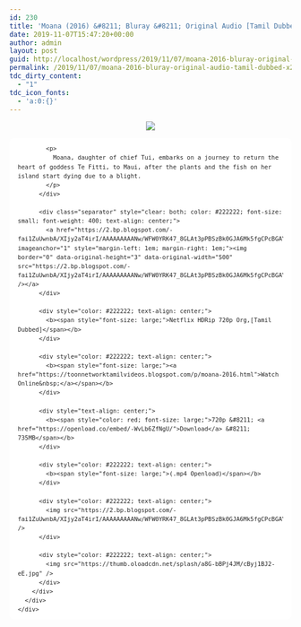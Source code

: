 ```yaml
---
id: 230
title: 'Moana (2016) &#8211; Bluray &#8211; Original Audio [Tamil Dubbed] &#8211; x264 &#8211; [720p &#8211; 700MB/480p &#8211; 300MB]'
date: 2019-11-07T15:47:20+00:00
author: admin
layout: post
guid: http://localhost/wordpress/2019/11/07/moana-2016-bluray-original-audio-tamil-dubbed-x264-720p-700mb-480p-300mb/
permalink: /2019/11/07/moana-2016-bluray-original-audio-tamil-dubbed-x264-720p-700mb-480p-300mb/
tdc_dirty_content:
  - "1"
tdc_icon_fonts:
  - 'a:0:{}'
---
```

<div dir="ltr" style="text-align: left;" trbidi="on">
  <div class="separator" style="clear: both; text-align: center;">
    <a href="https://3.bp.blogspot.com/-tp1jNUGCWYg/XJiujQEfDmI/AAAAAAAAATg/3m5-GTnLiso72WvauMc1s3actWHWZPqtgCEwYBhgL/s1600/r_moana_header_poststreet_mobile_bd574a31.jpeg" imageanchor="1" style="margin-left: 1em; margin-right: 1em;"><img border="0" data-original-height="480" data-original-width="640" src="https://3.bp.blogspot.com/-tp1jNUGCWYg/XJiujQEfDmI/AAAAAAAAATg/3m5-GTnLiso72WvauMc1s3actWHWZPqtgCEwYBhgL/s1600/r_moana_header_poststreet_mobile_bd574a31.jpeg" /></a>
  </div></p> 
  
  <div class="mod" data-hveid="CBAQAg" data-md="30" data-ved="2ahUKEwizwZW9jp3hAhUUEnIKHV8SAbgQ6-0CMCx6BAgQEAI" lang="en-IN" style="-webkit-text-stroke-width: 0px; background-color: white; clear: none; color: #222222; font-family: arial, sans-serif; font-size: small; font-style: normal; font-variant-caps: normal; font-variant-ligatures: normal; font-weight: 400; letter-spacing: normal; line-height: 1.54; orphans: 2; padding-left: 15px; padding-right: 15px; text-align: left; text-decoration-color: initial; text-decoration-style: initial; text-indent: 0px; text-transform: none; white-space: normal; widows: 2; word-spacing: 0px;">
  </div>
  
  <div class="mod" data-attrid="kc:/film/film:initial theatrical regional release date" data-hveid="CBAQAw" data-md="1001" data-ved="2ahUKEwizwZW9jp3hAhUUEnIKHV8SAbgQkCkwLXoECBAQAw" lang="en-IN" style="-webkit-text-stroke-width: 0px; background-color: white; clear: none; color: #222222; font-family: arial, sans-serif; font-size: small; font-style: normal; font-variant-caps: normal; font-variant-ligatures: normal; font-weight: 400; letter-spacing: normal; line-height: 1.54; orphans: 2; padding-left: 15px; padding-right: 15px; text-align: left; text-decoration-color: initial; text-decoration-style: initial; text-indent: 0px; text-transform: none; white-space: normal; widows: 2; word-spacing: 0px;">
    <div class="Z1hOCe">
    </div>
  </div>
  
  <div class="mod" data-hveid="CBAQAA" data-md="50" data-ved="2ahUKEwizwZW9jp3hAhUUEnIKHV8SAbgQkCkwK3oECBAQAA" lang="en-IN" style="-webkit-text-stroke-width: 0px; background-color: white; border-radius: 8px; clear: none; font-family: arial, sans-serif; font-style: normal; font-variant-caps: normal; font-variant-ligatures: normal; letter-spacing: normal; line-height: 1.54; orphans: 2; padding-left: 15px; padding-right: 15px; padding-top: 0px; text-align: left; text-decoration-color: initial; text-decoration-style: initial; text-indent: 0px; text-transform: none; white-space: normal; widows: 2; word-spacing: 0px;">
    <div class="PZPZlf hb8SAc kno-fb-ctx" data-attrid="description" data-hveid="CBAQAQ" data-ved="2ahUKEwizwZW9jp3hAhUUEnIKHV8SAbgQziAoADAregQIEBAB" style="margin: 13px 0px; overflow: hidden;">
      <div class="r-i5Hwnh__boVY" jsl="$t t-oF0h478wPRI;$x 0;">
        <div class="kno-rdesc r-i6Y6joknLWuM" data-rtid="i6Y6joknLWuM" jsaction="sngtp:r.Eddvt4h-GI8;tp_btn:r.Eddvt4h-GI8" jsl="$t t-JgTEvN6zUII;$x 0;">
          <div style="color: #222222; font-size: small; font-weight: 400;">
            <h3 class="bNg8Rb" style="clip: rect(1px, 1px, 1px, 1px); font-size: medium; font-weight: normal; height: 1px; margin: 0px; overflow: hidden; padding: 0px; position: absolute; white-space: nowrap; width: 1px; z-index: -1000;">
              Description
            </h3>
            
            <p>
              Moana, daughter of chief Tui, embarks on a journey to return the heart of goddess Te Fitti, to Maui, after the plants and the fish on her island start dying due to a blight.
            </p>
          </div>
          
          <div class="separator" style="clear: both; color: #222222; font-size: small; font-weight: 400; text-align: center;">
            <a href="https://2.bp.blogspot.com/-fai1ZuUwnbA/XIjy2aT4irI/AAAAAAAAANw/WFW0YRK47_8GLAt3pPBSzBk0GJA6Mk5fgCPcBGAYYCw/s1600/torrborder.gif" imageanchor="1" style="margin-left: 1em; margin-right: 1em;"><img border="0" data-original-height="3" data-original-width="500" src="https://2.bp.blogspot.com/-fai1ZuUwnbA/XIjy2aT4irI/AAAAAAAAANw/WFW0YRK47_8GLAt3pPBSzBk0GJA6Mk5fgCPcBGAYYCw/s1600/torrborder.gif" /></a>
          </div>
          
          <div style="color: #222222; text-align: center;">
            <b><span style="font-size: large;">Netflix HDRip 720p Org,[Tamil Dubbed]</span></b>
          </div>
          
          <div style="color: #222222; text-align: center;">
            <b><span style="font-size: large;"><a href="https://toonnetworktamilvideos.blogspot.com/p/moana-2016.html">Watch Online&nbsp;</a></span></b>
          </div>
          
          <div style="text-align: center;">
            <b><span style="color: red; font-size: large;">720p &#8211; <a href="https://openload.co/embed/-WvLb6ZfNgU/">Download</a> &#8211; 735MB</span></b>
          </div>
          
          <div style="color: #222222; text-align: center;">
            <b><span style="font-size: large;">(.mp4 Openload)</span></b>
          </div>
          
          <div style="color: #222222; text-align: center;">
            <img src="https://2.bp.blogspot.com/-fai1ZuUwnbA/XIjy2aT4irI/AAAAAAAAANw/WFW0YRK47_8GLAt3pPBSzBk0GJA6Mk5fgCPcBGAYYCw/s1600/torrborder.gif" />
          </div>
          
          <div style="color: #222222; text-align: center;">
            <img src="https://thumb.oloadcdn.net/splash/a8G-bBPj4JM/cByj1BJ2-eE.jpg" />
          </div>
        </div>
      </div>
    </div>
  </div>
</div>